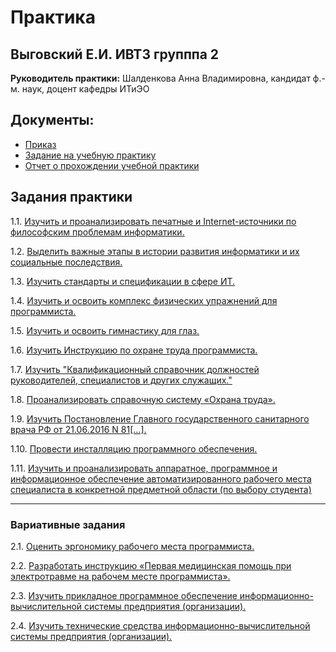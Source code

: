 # Практика
## Выговский Е.И. ИВТ3 групппа 2

**Руководитель практики:** Шалденкова Анна Владимировна,  кандидат ф.-м. наук, доцент кафедры ИТиЭО

## Документы:
- [Приказ](https://drive.google.com/file/d/13q_E06nbFk8exx8yKWt7Eplt1kvl9F03/view "Приказ")
- [Задание на учебную практику](https://github.com/eugenexii/practice/blob/main/%D0%B7%D0%B0%D0%B4%D0%B0%D0%BD%D0%B8%D0%B5_3%D0%BA%D1%83%D1%80%D1%81.pdf "Задание на учебную практику")
- [Отчет о прохождении учебной практики](https://github.com/eugenexii/practice/blob/main/%D0%BE%D1%82%D1%87%D0%B5%D1%82_3%D0%BA%D1%83%D1%80%D1%81.pdf "Отчет о прохождении учебной практики")

## Задания практики

1.1. [Изучить и проанализировать печатные и Internet-источники по философским проблемам информатики.](https://github.com/eugenexii/practice/blob/main/%D0%98%D0%A1%D0%A0/1.1.pdf "Изучить и проанализировать печатные и Internet-источники по философским проблемам информатики.")

1.2. [Выделить важные этапы в истории развития информатики и их социальные последствия.](https://mm.tt/1774219688?t=ANpCd4ukd7 "Выделить важные этапы в истории развития информатики и их социальные последствия.")

1.3. [Изучить стандарты и спецификации в сфере ИТ.](https://github.com/eugenexii/practice/blob/main/%D0%98%D0%A1%D0%A0/1.3.pdf "Изучить стандарты и спецификации в сфере ИТ.")

1.4. [Изучить и освоить комплекс физических упражнений для программиста.](https://github.com/eugenexii/practice/blob/main/%D0%98%D0%A1%D0%A0/1.4.pdf "Изучить и освоить комплекс физических упражнений для программиста.")

1.5. [Изучить и освоить гимнастику для глаз.](https://github.com/eugenexii/practice/blob/main/%D0%98%D0%A1%D0%A0/1.5.pdf "Изучить и освоить гимнастику для глаз.")

1.6. [Изучить Инструкцию по охране труда программиста.](https://github.com/eugenexii/practice/blob/main/%D0%98%D0%A1%D0%A0/1.6.pdf "Изучить Инструкцию по охране труда программиста.")

1.7. [Изучить "Квалификационный справочник должностей руководителей, специалистов и других служащих."](https://github.com/eugenexii/practice/blob/main/%D0%98%D0%A1%D0%A0/1.7.pdf "Изучить Квалификационный справочник должностей руководителей, специалистов и других служащих.")

1.8. [Проанализировать справочную систему «Охрана труда».](https://github.com/eugenexii/practice/blob/main/%D0%98%D0%A1%D0%A0/1.8.pdf "Проанализировать справочную систему «Охрана труда».")

1.9. [Изучить Постановление Главного государственного санитарного врача РФ от 21.06.2016 N 81[...].](https://github.com/eugenexii/practice/blob/main/%D0%98%D0%A1%D0%A0/1.9.pdf "Изучить Постановление Главного государственного санитарного врача РФ от 21.06.2016 N 81[...].")

1.10. [Провести инсталляцию программного обеспечения.](https://github.com/eugenexii/practice/blob/main/%D0%98%D0%A1%D0%A0/1.10.pdf "Провести инсталляцию программного обеспечения.")

1.11. [Изучить и проанализировать аппаратное, программное и информационное обеспечение автоматизированного рабочего места специалиста в конкретной предметной области (по выбору студента)](https://github.com/eugenexii/practice/blob/main/%D0%98%D0%A1%D0%A0/1.11.jpg "Изучить и проанализировать аппаратное, программное и информационное обеспечение автоматизированного рабочего места специалиста в конкретной предметной области (по выбору студента).")

------------

### Вариативные задания

2.1.  [Оценить эргономику рабочего места программиста.](https://github.com/eugenexii/practice/blob/main/%D0%92%D0%A1%D0%A0/2.1.pdf "Оценить эргономику рабочего места программиста.")

2.2. [Разработать инструкцию «Первая медицинская помощь при электротравме на рабочем месте программиста».](https://github.com/eugenexii/practice/blob/main/%D0%92%D0%A1%D0%A0/2.1.pdf "Разработать инструкцию «Первая медицинская помощь при электротравме на рабочем месте программиста».")

2.3. [Изучить прикладное программное обеспечение информационно-вычислительной системы предприятия (организации).](https://github.com/eugenexii/practice/blob/main/%D0%92%D0%A1%D0%A0/2.3.pdf "Изучить прикладное программное обеспечение информационно-вычислительной системы предприятия (организации).")

2.4. [Изучить технические средства информационно-вычислительной системы предприятия (организации).](https://github.com/eugenexii/practice/blob/main/%D0%92%D0%A1%D0%A0/2.4.pdf "Изучить технические средства информационно-вычислительной системы предприятия (организации).")
